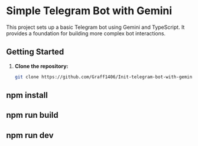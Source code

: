 # Simple Telegram Bot with Gemini

This project sets up a basic Telegram bot using Gemini and TypeScript. It provides a foundation for building more complex bot interactions.

## Getting Started

1. **Clone the repository:**

   ```bash
   git clone https://github.com/Graff1406/Init-telegram-bot-with-gemini
   ```

## npm install

## npm run build

## npm run dev
